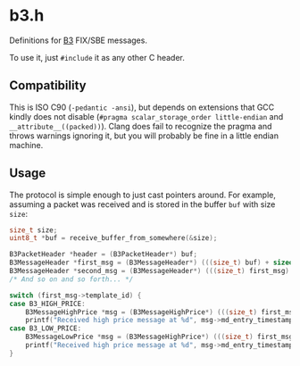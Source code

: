 # b3.h

Definitions for [B3](https://www.b3.com.br/en_us/) FIX/SBE messages.

To use it, just `#include` it as any other C header.

## Compatibility

This is ISO C90 (`-pedantic -ansi`), but depends on extensions that GCC kindly
does not disable (`#pragma scalar_storage_order little-endian` and
`__attribute__((packed))`). Clang does fail to recognize the pragma and throws
warnings ignoring it, but you will probably be fine in a little endian machine.

## Usage

The protocol is simple enough to just cast pointers around. For example,
assuming a packet was received and is stored in the buffer `buf` with size
`size`:

```c
size_t size;
uint8_t *buf = receive_buffer_from_somewhere(&size);

B3PacketHeader *header = (B3PacketHeader*) buf;
B3MessageHeader *first_msg = (B3MessageHeader*) (((size_t) buf) + sizeof(B3PacketHeader));
B3MessageHeader *second_msg = (B3MessageHeader*) (((size_t) first_msg) + first_msg->length);
/* And so on and so forth... */

switch (first_msg->template_id) {
case B3_HIGH_PRICE:
    B3MessageHighPrice *msg = (B3MessageHighPrice*) (((size_t) first_msg) + sizeof(B3MessageHeader));
    printf("Received high price message at %d", msg->md_entry_timestamp);
case B3_LOW_PRICE:
    B3MessageLowPrice *msg = (B3MessageHighPrice*) (((size_t) first_msg) + sizeof(B3MessageHeader));
    printf("Received high price message at %d", msg->md_entry_timestamp);
}
```
